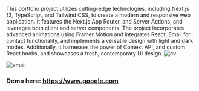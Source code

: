 This portfolio project utilizes cutting-edge technologies, including Next.js 13, TypeScript, and Tailwind CSS, to create a modern and responsive web application. It features the Next.js App Router, and Server Actions, and leverages both client and server components. The project incorporates advanced animations using Framer Motion and integrates React. Email for contact functionality, and implements a versatile design with light and dark modes. Additionally, it harnesses the power of Context API, and custom React hooks, and showcases a fresh, contemporary UI design.
![cv](https://github.com/SarfarazAhmed1012/sarfaraz-ahmed-portfolio/assets/69521378/fed3959f-1143-4bec-8223-979b2676a946)

![email](https://github.com/SarfarazAhmed1012/sarfaraz-ahmed-portfolio/assets/69521378/b28844c1-2ad5-4c9e-9bb9-ed50da2d960f)

### Demo here: https://www.google.com
